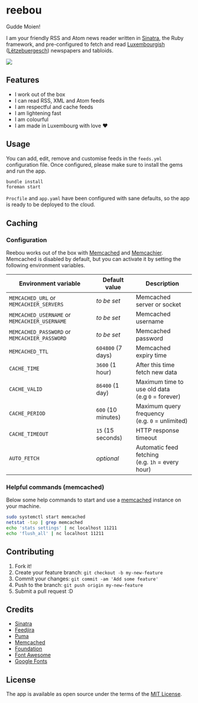 # reebou

Gudde Moien!

I am your friendly RSS and Atom news reader written in [Sinatra](http://www.sinatrarb.com/), the Ruby framework, and pre-configured to fetch and read [Luxembourgish](https://en.wikipedia.org/wiki/Luxembourgish) ([Lëtzebuergesch](https://lb.wikipedia.org/wiki/L%C3%ABtzebuergesch)) newspapers and tabloids.

<img src="https://github.com/schopenhauer/reebou/blob/main/public/images/screenshot-sm.png">

## Features

- I work out of the box
- I can read RSS, XML and Atom feeds
- I am respectful and cache feeds
- I am lightening fast
- I am colourful
- I am made in Luxembourg with love :heart:

## Usage

You can add, edit, remove and customise feeds in the `feeds.yml` configuration file. Once configured, please make sure to install the gems and run the app.

```sh
bundle install
foreman start
```

`Procfile` and `app.yaml` have been configured with sane defaults, so the app is ready to be deployed to the cloud.

## Caching

### Configuration

Reebou works out of the box with [Memcached](https://memcached.org/) and [Memcachier](https://www.memcachier.com/). Memcached is disabled by default, but you can activate it by setting the following environment variables.

| Environment variable | Default value | Description |
|-----------| --------------|-------------|
| `MEMCACHED_URL` or `MEMCACHIER_SERVERS` | _to be set_ | Memcached server or socket |
| `MEMCACHED_USERNAME` or `MEMCACHIER_USERNAME` | _to be set_ | Memcached username |
| `MEMCACHED_PASSWORD` or `MEMCACHIER_PASSWORD` | _to be set_ | Memcached password |
| `MEMCACHED_TTL` | `604800` (7 days) | Memcached expiry time |
| `CACHE_TIME` | `3600` (1 hour) | After this time fetch new data |
| `CACHE_VALID` | `86400` (1 day) | Maximum time to use old data<br>(e.g `0` = forever) |
| `CACHE_PERIOD` | `600` (10 minutes) | Maximum query frequency<br>(e.g. `0` = unlimited) |
| `CACHE_TIMEOUT` | `15` (15 seconds) | HTTP response timeout |
| `AUTO_FETCH` | _optional_ | Automatic feed fetching<br>(e.g. `1h` = every hour) |

### Helpful commands (memcached)

Below some help commands to start and use a [memcached](https://memcached.org/) instance on your machine.

```sh
sudo systemctl start memcached
netstat -tap | grep memcached
echo 'stats settings' | nc localhost 11211
echo 'flush_all' | nc localhost 11211
```

## Contributing

1. Fork it!
2. Create your feature branch: `git checkout -b my-new-feature`
3. Commit your changes: `git commit -am 'Add some feature'`
4. Push to the branch: `git push origin my-new-feature`
5. Submit a pull request :D

## Credits

- [Sinatra](http://www.sinatrarb.com)
- [Feedjira](http://feedjira.com)
- [Puma](http://puma.io)
- [Memcached](https://memcached.org)
- [Foundation](http://foundation.zurb.com)
- [Font Awesome](https://fontawesome.com)
- [Google Fonts](https://fonts.google.com)

## License

The app is available as open source under the terms of the [MIT License](http://opensource.org/licenses/MIT).
